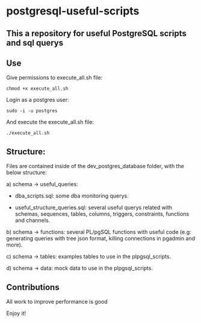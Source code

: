 # postgresql-useful-scripts

This a repository for useful PostgreSQL scripts and sql querys
------------------------

## Use

Give permissions to execute_all.sh file:

	chmod +x execute_all.sh

Login as a postgres user:

	sudo -i -u postgres

And execute the execute_all.sh file:

	./execute_all.sh

## Structure:

Files are contained inside of the dev_postgres_database folder, with the below structure:

a) schema -> useful_queries: 

- dba_scripts.sql: some dba monitoring querys.

- useful_structure_queries.sql: several useful querys related with schemas, sequences, tables, columns, triggers, constraints, functions and channels.

b) schema -> functions: several PL/pgSQL functions with useful code (e.g: generating queries with tree json format, killing connections in pgadmin and more).

c) schema -> tables: examples tables to use in the plpgsql_scripts.

d) schema -> data: mock data to use in the plpgsql_scripts.

Contributions
-----------------------

All work to improve performance is good

Enjoy it!
